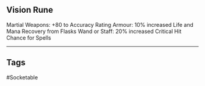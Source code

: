 ## Vision Rune
Martial Weapons: +80 to Accuracy Rating
Armour: 10% increased Life and Mana Recovery from Flasks
Wand or Staff: 20% increased Critical Hit Chance for Spells

---
## Tags
#Socketable
